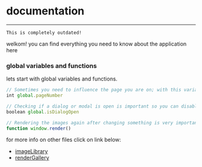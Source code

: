 # documentation

---
`This is completely outdated!`

welkom! you can find everything you need to know about the application here


### global variables and functions
lets start with global variables and functions.
```javascript
// Sometimes you need to influence the page you are on; with this variable, you can change that.
int global.pageNumber

// Checking if a dialog or modal is open is important so you can disable certain keys while they are active or not.
boolean global.isDialogOpen

// Rendering the images again after changing something is very important, so it is a global function usually used with pageNumber.
function window.render()
```

for more info on other files click on link below:
- [imageLibrary](imageLIbrary.md)
- [renderGallery](renderGallery.md)



